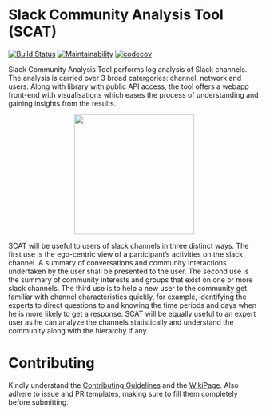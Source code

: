 # Slack Community Analysis Tool (SCAT)
[![Build Status](https://travis-ci.org/DeveloperCAP/SCAT.svg?branch=master)](https://travis-ci.org/DeveloperCAP/SCAT) [![Maintainability](https://api.codeclimate.com/v1/badges/c381c82bc393e363ff1d/maintainability)](https://codeclimate.com/github/DeveloperCAP/SCAT/maintainability) [![codecov](https://codecov.io/gh/DeveloperCAP/SCAT/branch/master/graph/badge.svg)](https://codecov.io/gh/DeveloperCAP/SCAT) <br>


Slack Community Analysis Tool performs log analysis of Slack channels. The analysis is carried over 3 broad catergories: channel, network and users. Along with library with public API access, the tool offers a webapp front-end with visualisations which eases the process of understanding and gaining insights from the results.  

<p align="center">
<img src="https://github.com/achyudhk/Slack-Community-Analysis-Tool/blob/master/doc/logo.png" width="240">
</p>

SCAT will be useful to users of slack channels in three distinct ways. The first use is the ego-centric view of a participant’s activities on the slack channel. A summary of conversations and community interactions undertaken by the user shall be presented to the user. The second use is the summary of community interests and groups that exist on one or more slack channels. The third use is to help a new user to the community get familiar with channel characteristics quickly, for example, identifying the experts to direct questions to and knowing the time periods and days when he is more likely to get a response. SCAT will be equally useful to an expert user as he can analyze the channels statistically and understand the community along with the hierarchy if any.

# Contributing
Kindly understand the [Contributing Guidelines](https://github.com/DeveloperCAP/SCAT/wiki/Coding-Guidelines) and the [WikiPage](https://github.com/DeveloperCAP/SCAT/wiki). Also adhere to issue and PR templates, making sure to fill them completely before submitting.
